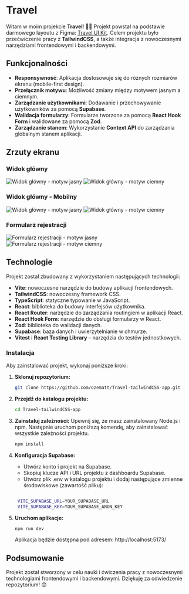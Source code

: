 
# Travel

Witam w moim projekcie **Travel**! 🎒✨ Projekt powstał na podstawie darmowego layoutu z Figma: [Travel UI Kit](https://www.figma.com/community/file/993910904620677970). Celem projektu było przećwiczenie pracy z **TailwindCSS**, a także integracja z nowoczesnymi narzędziami frontendowymi i backendowymi.




## Funkcjonalności

- **Responsywność**: Aplikacja dostosowuje się do różnych rozmiarów ekranu (mobile-first design).
- **Przełącznik motywu**: Możliwość zmiany między motywem jasnym a ciemnym.
- **Zarządzanie użytkownikami**: Dodawanie i przechowywanie użytkowników za pomocą **Supabase**.
- **Walidacja formularzy**: Formularze tworzone za pomocą **React Hook Form** i walidowane za pomocą **Zod**.
- **Zarządzanie stanem**: Wykorzystanie **Context API** do zarządzania globalnym stanem aplikacji.


## Zrzuty ekranu

### Widok główny
![Widok główny - motyw jasny](./screenshots/Main_light.png)
![Widok główny - motyw ciemny](./screenshots/Main_dark.png)

### Widok główny - Mobilny
![Widok główny - motyw jasny](./screenshots/Main-mobile_light.png)
![Widok główny - motyw ciemny](./screenshots/Main-mobile_dark.png)

### Formularz rejestracji
![Formularz rejestracji - motyw jasny](./screenshots/SignUp_light.png)
![Formularz rejestracji - motyw ciemny](./screenshots/SignUp_dark.png)



## Technologie

Projekt został zbudowany z wykorzystaniem następujących technologii:

- **Vite**: nowoczesne narzędzie do budowy aplikacji frontendowych.
- **TailwindCSS**: nowoczesny framework CSS.
- **TypeScript**: statyczne typowanie w JavaScript.
- **React**: biblioteka do budowy interfejsów użytkownika.
- **React Router**: narzędzie do zarządzania routingiem w aplikacji React.
- **React Hook Form**: narzędzie do obsługi formularzy w React.
- **Zod**: biblioteka do walidacji danych.
- **Supabase**: baza danych i uwierzytelnianie w chmurze.
- **Vitest** i **React Testing Library** – narzędzia do testów jednostkowych.


### Instalacja

Aby zainstalować projekt, wykonaj poniższe kroki:

1. **Sklonuj repozytorium:**
    ```sh
    git clone https://github.com/ozematt/Travel-tailwindCSS-app.git
    ```
2. **Przejdź do katalogu projektu:**
    ```sh
    cd Travel-tailwindCSS-app
    ```
3. **Zainstaluj zależności:**
   Upewnij się, że masz zainstalowany Node.js i npm. Następnie uruchom poniższą komendę, aby zainstalować wszystkie zależności projektu.
    ```sh
    npm install
    ```
4. **Konfiguracja Supabase:**
   - Utwórz konto i projekt na Supabase.
   - Skopiuj klucze API i URL projektu z dashboardu Supabase.
   - Utwórz plik .env w katalogu projektu i dodaj następujące zmienne środowiskowe (zawartość pliku):

   
    ```sh

     VITE_SUPABASE_URL=YOUR_SUPABASE_URL
     VITE_SUPABASE_KEY=YOUR_SUPABASE_ANON_KEY

    ```
5. **Uruchom aplikacje:**
   ```sh
   npm run dev
   ```
   Aplikacja będzie dostępna pod adresem: http://localhost:5173/


## Podsumowanie
Projekt został stworzony w celu nauki i ćwiczenia pracy z nowoczesnymi technologiami frontendowymi i backendowymi. Dziękuję za odwiedzenie repozytorium! 😊

